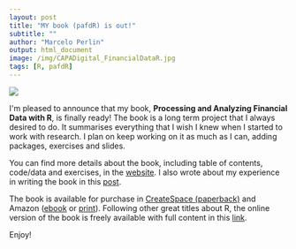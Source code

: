 ```yaml
---
layout: post
title: "MY book (pafdR) is out!"
subtitle: ""
author: "Marcelo Perlin"
output: html_document
image: /img/CAPADigital_FinancialDataR.jpg
tags: [R, pafdR]
---
```


![](CAPADigital_FinancialDataR_20170427-1.jpg)

I'm pleased to announce that my book, **Processing and Analyzing Financial Data with R**, is finally ready! The book is a long term project that I always desired to do. It summarises everything that I wish I knew when I started to work with research. I plan on keep working on it as much as I can, adding packages, exercises and slides. 

You can find more details about the book, including table of contents, code/data and exercises, in the [website](https://sites.google.com/view/pafdR/home). I also wrote about my experience in writing the book in this [post](https://msperlin.github.io/2017-02-16-Writing-a-book/).

The book is available for purchase in [CreateSpace (paperback)](https://www.createspace.com/7141874) and Amazon ([ebook](https://www.amazon.com/dp/B071DTSCPS) or [print](https://www.amazon.com/gp/product/8592243556)). Following other great titles about R, the online version of the book is freely available with full content in this [link](https://msperlin.github.io/pafdR/).

Enjoy!
